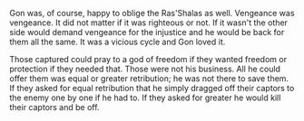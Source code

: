 Gon was, of course, happy to oblige the Ras'Shalas as well. Vengeance was vengeance. It did not matter if it was righteous or not. If it wasn't the other side would demand vengeance for the injustice and he would be back for them all the same. It was a vicious cycle and Gon loved it.

Those captured could pray to a god of freedom if they wanted freedom or protection if they needed that. Those were not his business. All he could offer them was equal or greater retribution; he was not there to save them. If they asked for equal retribution that he simply dragged off their captors to the enemy one by one if he had to. If they asked for greater he would kill their captors and be off.